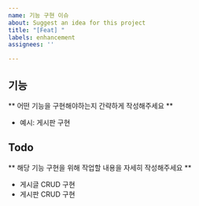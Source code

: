 ```yaml
---
name: 기능 구현 이슈
about: Suggest an idea for this project
title: "[Feat] "
labels: enhancement
assignees: ''

---
```


## 기능
** 어떤 기능을 구현해야하는지 간략하게 작성해주세요 **
- 예시: 게시판 구현

## Todo
** 해당 기능 구현을 위해 작업할 내용을 자세히 작성해주세요 ** 
- 게시글 CRUD 구현
- 게시판 CRUD 구현
